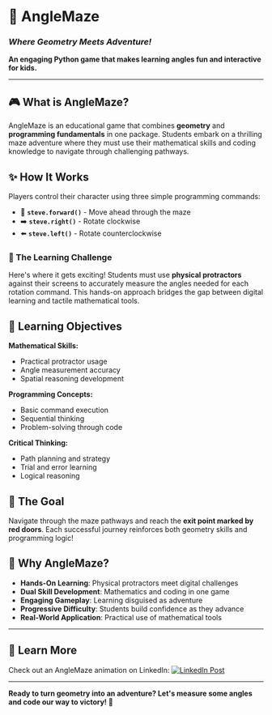 # 🎯 AngleMaze
### *Where Geometry Meets Adventure!*

**An engaging Python game that makes learning angles fun and interactive for kids.**

---

## 🎮 What is AngleMaze?

AngleMaze is an educational game that combines **geometry** and **programming fundamentals** in one package. Students embark on a thrilling maze adventure where they must use their mathematical skills and coding knowledge to navigate through challenging pathways.

## ✨ How It Works

Players control their character using three simple programming commands:
- 🔄 **`steve.forward()`** - Move ahead through the maze
- ➡️ **`steve.right()`** - Rotate clockwise  
- ⬅️ **`steve.left()`** - Rotate counterclockwise

### 📐 The Learning Challenge
Here's where it gets exciting! Students must use **physical protractors** against their screens to accurately measure the angles needed for each rotation command. This hands-on approach bridges the gap between digital learning and tactile mathematical tools.

## 🎯 Learning Objectives

**Mathematical Skills:**
- Practical protractor usage
- Angle measurement accuracy
- Spatial reasoning development

**Programming Concepts:**
- Basic command execution
- Sequential thinking
- Problem-solving through code

**Critical Thinking:**
- Path planning and strategy
- Trial and error learning
- Logical reasoning

## 🚪 The Goal

Navigate through the maze pathways and reach the **exit point marked by red doors**. Each successful journey reinforces both geometry skills and programming logic!

## 🌟 Why AngleMaze?

- **Hands-On Learning**: Physical protractors meet digital challenges
- **Dual Skill Development**: Mathematics and coding in one game
- **Engaging Gameplay**: Learning disguised as adventure
- **Progressive Difficulty**: Students build confidence as they advance
- **Real-World Application**: Practical use of mathematical tools

---

## 🔗 Learn More

Check out an AngleMaze animation on LinkedIn:
[![LinkedIn Post](https://img.shields.io/badge/LinkedIn-See%20Demo-blue?style=for-the-badge&logo=linkedin)](https://www.linkedin.com/posts/juanjbetancur852_this-engaging-educational-game-developed-activity-7325703793843597314-Md0S?utm_source=share&utm_medium=member_desktop&rcm=ACoAAAyiydMB5-J-s8kL7yP32ISJCWjio3_1QsU)

---

**Ready to turn geometry into an adventure? Let's measure some angles and code our way to victory! 🎉**
